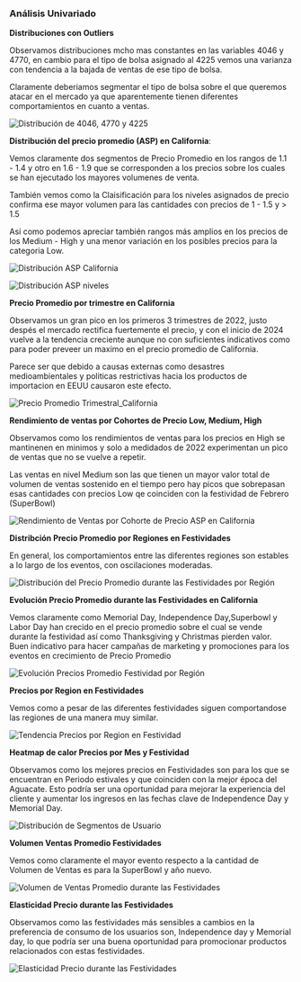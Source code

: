 ### Análisis Univariado

**Distribuciones con Outliers**

Observamos distribuciones mcho mas constantes en las variables 4046 y 4770, en cambio para el tipo de bolsa asignado al 4225 vemos una varianza con tendencia a la bajada de ventas de ese tipo de bolsa.

Claramente deberiamos segmentar el tipo de bolsa sobre el que queremos atacar en el mercado ya que aparentemente tienen diferentes comportamientos en cuanto a ventas.



![Distribución de 4046, 4770 y 4225](imagenes/distribuciones_outliers.png)




**Distribución del precio promedio (ASP) en California**:

Vemos claramente dos segmentos de Precio Promedio en los rangos de 1.1 - 1.4 y otro en 1.6 - 1.9 que se corresponden a los precios sobre los cuales se han ejecutado los mayores volumenes de venta.

También vemos como la Claisificación para los niveles asignados de precio confirma ese mayor volumen para las cantidades con precios de 1 - 1.5 y > 1.5 

Así como podemos apreciar también rangos más amplios en los precios de los Medium - High y una menor variación en los posibles precios para la categoria Low.

![Distribución ASP California](imagenes/ASP_california.png)

![Distribución ASP niveles](imagenes/distribucion_asp_niveles.png)



**Precio Promedio por trimestre en California**

Observamos un gran pico en los primeros 3 trimestres de 2022, justo despés el mercado rectifica fuertemente el precio, y con el inicio de 2024 vuelve a la tendencia creciente aunque no con suficientes indicativos como para poder preveer un maximo en el precio promedio de California.

Parece ser que debido a causas externas como desastres medioambientales y politicas restrictivas hacia los productos de importacion en EEUU causaron este efecto.



![Precio Promedio Trimestral_California](imagenes/precio_promedio_trimestral_california.png)




**Rendimiento de ventas por Cohortes de Precio Low, Medium, High**

Observamos como los rendimientos de ventas para los precios en High se mantinenen en minimos y solo a medidados de 2022 experimentan un pico de ventas que no se vuelve a repetir.

Las ventas en nivel Medium son las que tienen un mayor valor total de volumen de ventas sostenido en el tiempo pero hay picos que sobrepasan esas cantidades con precios Low qe coinciden con la festividad de Febrero (SuperBowl)




![Rendimiento de Ventas por Cohorte de Precio ASP en California](imagenes/cohortes_ventas_level.png)




**Distribción Precio Promedio por Regiones en Festividades**

En general, los comportamientos entre las diferentes regiones son estables a lo largo de los eventos, con oscilaciones moderadas.



![Distribución del Precio Promedio durante las Festividades por Región](imagenes/Precio_Promedio_festividades_region.png)




**Evolución Precio Promedio durante las Festividades en California**

Vemos claramente como Memorial Day, Independence Day,Superbowl y Labor Day han crecido en el precio promedio sobre el cual se vende durante la festividad así como Thanksgiving y Christmas pierden valor. Buen indicativo para hacer campañas de marketing y promociones para los eventos en crecimiento de Precio Promedio



![Evolución Precios Promedio Festividad por Región](imagenes/precios_promedio_festividades_california.png)



**Precios por Region en Festividades**

Vemos como a pesar de las diferentes festividades siguen comportandose las regiones de una manera muy similar.



![Tendencia Precios por Region en Festividad](imagenes/precios_festividad_region.png)




**Heatmap de calor Precios por Mes y Festividad**

Observamos como los mejores precios en Festividades son para los que se encuentran en Periodo estivales y que coinciden con la mejor época del Aguacate. Esto podría ser una oportunidad para mejorar la experiencia del cliente y aumentar los ingresos en las fechas clave de Independence Day y Memorial Day.



![Distribución de Segmentos de Usuario](imagenes/heatmap_precios_festivos.png)



**Volumen Ventas Promedio Festividades**

Vemos como claramente el mayor evento respecto a la cantidad de Volumen de Ventas es para la SuperBowl y año nuevo.



![Volumen de Ventas Promedio durante las Festividades](imagenes/volmen_ventas_promedio_festividades.png)



**Elasticidad Precio durante las Festividades**

Observamos como las festividades más sensibles a cambios en la preferencia de consumo de los usuarios son, Independence day y Memorial day, lo que podría ser una buena oportunidad para promocionar productos relacionados con estas festividades.



![Elasticidad Precio durante las Festividades](imagenes/elasticidad_precio_festividades.png)
